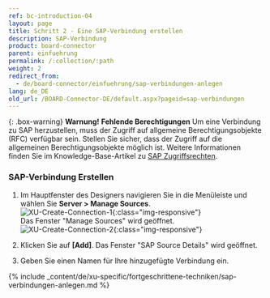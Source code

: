 ```yaml
---
ref: bc-introduction-04
layout: page
title: Schritt 2 - Eine SAP-Verbindung erstellen
description: SAP-Verbindung
product: board-connector
parent: einfuehrung
permalink: /:collection/:path
weight: 2
redirect_from:
  - de/board-connector/einfuehrung/sap-verbindungen-anlegen
lang: de_DE
old_url: /BOARD-Connector-DE/default.aspx?pageid=sap-verbindungen
---
```


{: .box-warning}
**Warnung!** **Fehlende Berechtigungen**
Um eine Verbindung zu SAP herzustellen, muss der Zugriff auf allgemeine Berechtigungsobjekte (RFC) verfügbar sein.
Stellen Sie sicher, dass der Zugriff auf die allgemeinen Berechtigungsobjekte möglich ist. Weitere Informationen finden Sie im Knowledge-Base-Artikel zu [SAP Zugriffsrechten](https://kb.theobald-software.com/sap/authority-objects-sap-user-rights).

### SAP-Verbindung Erstellen

1. Im Hauptfenster des Designers navigieren Sie in die Menüleiste und wählen 
Sie **Server > Manage Sources**.<br>
![XU-Create-Connection-1](/img/content/server_manage_sources.png){:class="img-responsive"}<br>
Das Fenster "Manage Sources" wird geöffnet. <br>
![XU-Create-Connection-2](/img/content/xu_manage_source.png){:class="img-responsive"}

2. Klicken Sie auf **[Add]**. Das Fenster "SAP Source Details" wird geöffnet. <br>
3. Geben Sie einen Namen für Ihre hinzugefügte Verbindung ein.

{% include _content/de/xu-specific/fortgeschrittene-techniken/sap-verbindungen-anlegen.md %}


